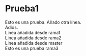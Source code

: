 # Prueba1

Esto es una prueba.
Añado otra línea.
<br>
Adios.
<br>
Linea añadida desde rama1
<br>
Linea añadida desde rama2
<br>
Linea añadida desde master
<br>
Esto es una prueba rama3
